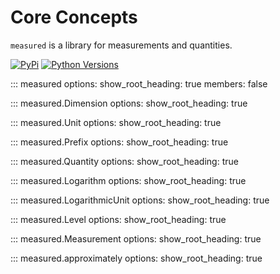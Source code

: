 # Core Concepts

`measured` is a library for measurements and quantities.

[![PyPi](https://img.shields.io/pypi/v/measured)](https://pypi.org/project/measured)
[![Python Versions](https://img.shields.io/pypi/pyversions/measured)](https://pypi.org/project/measured)

::: measured
    options:
        show_root_heading: true
        members: false

::: measured.Dimension
    options:
        show_root_heading: true

::: measured.Unit
    options:
        show_root_heading: true

::: measured.Prefix
    options:
        show_root_heading: true

::: measured.Quantity
    options:
        show_root_heading: true

::: measured.Logarithm
    options:
        show_root_heading: true

::: measured.LogarithmicUnit
    options:
        show_root_heading: true

::: measured.Level
    options:
        show_root_heading: true

::: measured.Measurement
    options:
        show_root_heading: true

::: measured.approximately
    options:
        show_root_heading: true
